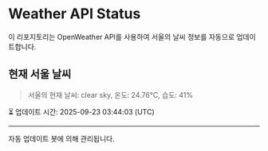 
# Weather API Status

이 리포지토리는 OpenWeather API를 사용하여 서울의 날씨 정보를 자동으로 업데이트합니다.

## 현재 서울 날씨
> 서울의 현재 날씨: clear sky, 온도: 24.76°C, 습도: 41%

⏳ 업데이트 시간: 2025-09-23 03:44:03 (UTC)

---
자동 업데이트 봇에 의해 관리됩니다.
